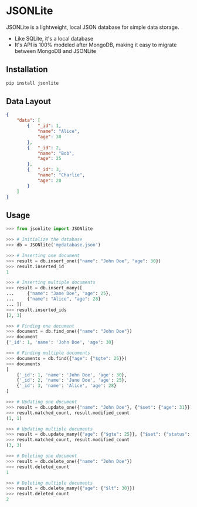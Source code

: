 # JSONLite

JSONLite is a lightweight, local JSON database for simple data storage.

- Like SQLite, it's a local database
- It's API is 100% modeled after MongoDB, making it easy to migrate between MongoDB and JSONLite

## Installation

```sh
pip install jsonlite
```

## Data Layout

```json
{
    "data": [
        {   "_id": 1,
            "name": "Alice",
            "age": 30
        },
        {   "_id": 2,
            "name": "Bob",
            "age": 25
        },
        {   "_id": 3,
            "name": "Charlie",
            "age": 20
        }
    ]
}
```

## Usage

```python
>>> from jsonlite import JSONlite

>>> # Initialize the database
>>> db = JSONlite('mydatabase.json')

>>> # Inserting one document
>>> result = db.insert_one({"name": "John Doe", "age": 30})
>>> result.inserted_id
1

>>> # Inserting multiple documents
>>> result = db.insert_many([
...     {"name": "Jane Doe", "age": 25},
...     {"name": "Alice", "age": 28}
... ])
>>> result.inserted_ids
[2, 3]

>>> # Finding one document
>>> document = db.find_one({"name": "John Doe"})
>>> document
{'_id': 1, 'name': 'John Doe', 'age': 30}

>>> # Finding multiple documents
>>> documents = db.find({"age": {"$gte": 25}})
>>> documents
[
    {'_id': 1, 'name': 'John Doe', 'age': 30},
    {'_id': 2, 'name': 'Jane Doe', 'age': 25},
    {'_id': 3, 'name': 'Alice', 'age': 28}
]

>>> # Updating one document
>>> result = db.update_one({"name": "John Doe"}, {"$set": {"age": 31}})
>>> result.matched_count, result.modified_count
(1, 1)

>>> # Updating multiple documents
>>> result = db.update_many({"age": {"$gte": 25}}, {"$set": {"status": "active"}})
>>> result.matched_count, result.modified_count
(3, 3)

>>> # Deleting one document
>>> result = db.delete_one({"name": "John Doe"})
>>> result.deleted_count
1

>>> # Deleting multiple documents
>>> result = db.delete_many({"age": {"$lt": 30}})
>>> result.deleted_count
2
```